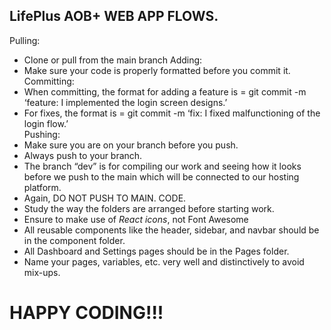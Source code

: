 ## LifePlus AOB+ WEB APP FLOWS.
Pulling: 
+ Clone or pull from the main branch
Adding:
+ Make sure your code is properly formatted before you commit it.
Committing: 
+ When committing, the format for adding a feature is = git commit -m ‘feature: I implemented the login screen designs.’  
+ For fixes, the format is = git commit -m ‘fix: I fixed malfunctioning of the login flow.’  
Pushing:
+ Make sure you are on your branch before you push.
+ Always push to your branch.
+ The branch “dev” is for compiling our work and seeing how it looks before we push to the main which will be connected to our hosting platform.
+ Again, DO NOT PUSH TO MAIN.
CODE.
+ Study the way the folders are arranged before starting work.
+ Ensure to make use of *React icons*, not Font Awesome
+ All reusable components like the header, sidebar, and navbar should be in the component folder.
+ All Dashboard and Settings pages should be in the Pages folder.
+ Name your pages, variables, etc. very well and distinctively to avoid mix-ups.
# HAPPY CODING!!!

